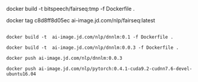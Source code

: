 
docker build -t  bitspeech/fairseq:tmp -f Dockerfile .


docker tag c8d8ff8d05ec ai-image.jd.com/nlp/fairseq:latest



##

```
docker build -t  ai-image.jd.com/nlp/dnnlm:0.1 -f Dockerfile .

docker build -t  ai-image.jd.com/nlp/dnnlm:0.0.3 -f Dockerfile .

docker push ai-image.jd.com/nlp/dnnlm:0.0.3

docker push ai-image.jd.com/nlp/pytorch:0.4.1-cuda9.2-cudnn7.6-devel-ubuntu16.04
```
